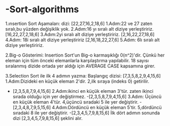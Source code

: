 # -Sort-algorithms
1.ınsertion Sort Aşamaları:
dizi: [22,27,16,2,18,6]
1.Adım:22 ve 27 zaten sıralı,bu yüzden değişiklik yok.
2.Adım:16 yı sıralı alt diziye yerleştiririz.
[16,22,27,2,18,6]
3.Adım:2yi sıralı alt diziye yerleştiririz.
[2,16,22,27,18,6]
4.Adım: 18i sıralı alt diziye yerleştiririz
[2,16,18,22,27,6]
5.Adım: 6lı sıralı alt diziye yerleştiririz.

2.Big-o Gösterimi:
Insertion Sort'un Big-o karmaşıklığı 0(n^2)'dir. Çünkü her eleman için tüm önceki elemanlarla karşılaştırma yapılabilir.
 18 sayısı sıralanmış dizide ortada yer aldığı için AVERAGE CASE kapsamına girer.

 3.Selection Sort ile ilk 4 adımın yazma:
Başlangıç dizisi:
[7,3,5,8,2,9,4,15,6]
1.Adım:Dizideki en küçük eleman 2'dir.
 2,ilk sıraya (indeks 0) getirilir.
- [2,3,5,8,7,9,4,15,6]
2.Adım:ikinci en küçük eleman 3'tür. zaten ikinci sırada olduğu için yer değiştirmez.
  -[2,3,5,8,7,9,4,15,6]
3.Adım: Üçüncü en küçük eleman 4'tür. 4,üçüncü sıradaki 5 ile yer değiştirir.
  -[2,3,4,8,7,9,5,15,6]
4.Adım:Dördüncü en küçük eleman 5'tir. 5,dördüncü sıradaki 8 ile yer değiştirir.
  -[2,3,4,5,7,9,8,15,6]
İlk dört adımın sonunda dizi
[2,3,4,5,7,9,8,15,6] şeklini alır.
